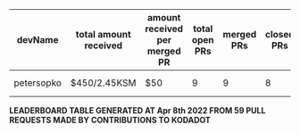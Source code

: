 | devName | total amount received |  amount received per merged PR | total open PRs | merged PRs | closed PRs | linesAdded to linesRemoved | commits merged | total commentCount | comments per PR | resolvedIssues to numOfOpenPr | last transaction  |
|-|-|-|-|-|-|-|-|-|-|-|-|  
| petersopko | $450/2.45KSM | $50 | 9 | 9 | 8 | 8/11 | 9 | 9 | 1 | 0/9 |[Link to last transaction](https://kusama.subscan.io/extrinsic/0x8220eacad05f9d04b1f1b3d3daf1e752d021ec93dc5e1a85f580eca64401a8db) |

 
 **LEADERBOARD TABLE GENERATED AT Apr 8th 2022 FROM 59 PULL REQUESTS MADE BY CONTRIBUTIONS TO KODADOT**